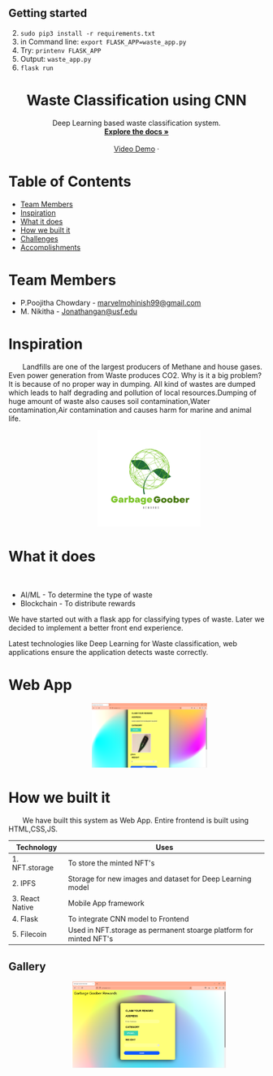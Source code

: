 
## Getting started


2.  `sudo pip3 install -r requirements.txt`
3.  in Command line: `export FLASK_APP=waste_app.py`
4.  Try: `printenv FLASK_APP`
5.  Output: `waste_app.py`
6. `flask run`



<p align="center">


  <h1 align="center">Waste Classification using CNN</h1>

  <p align="center">
    Deep Learning based waste classification system.
    <br />
    <a href="https://github.com/poojitha611/WasteClassification"><strong>Explore the docs »</strong></a>
    <br />
    <br />
    <a href="https://youtu.be/kkXdOf3BB2s">Video Demo</a>
    ·
  
  </p>
</p>

# Table of Contents
* [Team Members](#team-members)
* [Inspiration](#a)
* [What it does](#b)
* [How we built it](#c)
* [Challenges](#d)
* [Accomplishments](#e)
# <a name="team-members"></a>Team Members
* P.Poojitha Chowdary - <marvelmohinish99@gmail.com>
* M. Nikitha - <Jonathangan@usf.edu>


# <a name="a"></a>Inspiration
&nbsp; &nbsp; &nbsp; &nbsp;Landfills are one of the largest producers of Methane and 
house gases. Even power generation from Waste produces CO2. Why is it a big problem? It is because of no proper way in dumping. All kind of wastes are dumped which leads to half degrading and pollution of local resources.Dumping of huge amount of waste also causes soil contamination,Water contamination,Air contamination and causes harm for marine and animal life. 

<p align="center">
<img src="img/9c2ddc4b3ac00e9a1bb87f53ef4f718f.png" width="40%" style="margin-left:10%;">
</p>
  
# <a name="b"></a> What it does
&nbsp; &nbsp; &nbsp; &nbsp;
  - AI/ML      - To determine the type of waste
  - Blockchain - To distribute rewards


We have started out with a flask app for classifying types of waste. Later we decided to implement a better front end experience.

Latest technologies like Deep Learning for Waste classification, web applications ensure the application detects waste correctly.
  <h1>Web App</h1>
<p align="center">
  
<img src="img/Screenshot (1470).png" width="45%" style="margin-left:10%;">


# <a name="c"></a> How we built it
&nbsp; &nbsp; &nbsp; &nbsp;We have built this system as Web App. Entire frontend is built using HTML,CSS,JS. 
  
  
| Technology                                 | Uses                                                               |
| ------------------------------------------ | ------------------------------------------------------------------ |
| 1. NFT.storage                             | To store the minted NFT's                                          |
| 2. IPFS                                    | Storage for new images and dataset for Deep Learning model         |
| 3. React Native                            | Mobile App framework                                               |
| 4. Flask                                   | To integrate CNN model to Frontend                                 |
| 5. Filecoin                                | Used in NFT.storage as permanent stoarge platform for minted NFT's |



## Gallery

<p align="center">
<img src="img/Screenshot (1469).png" width="60%" style="margin-left:10%;">
</p>

</p>
